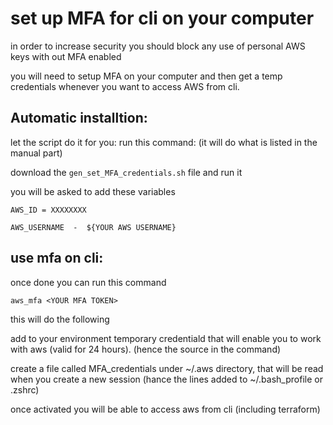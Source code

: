 # set up MFA for cli on your computer

in order to increase security you should block any use of personal AWS keys with out MFA enabled

you will need to setup MFA on your computer and then get a temp credentials whenever you want to access AWS from cli.

 

## Automatic installtion:
let the script do it for you:
run this command: (it will do what is listed in the manual part)


download the `gen_set_MFA_credentials.sh`  file and run it

you will be asked to add these variables

`AWS_ID = XXXXXXXX`

`AWS_USERNAME  -  ${YOUR AWS USERNAME} `


## use mfa on cli:
once done you can run this command 


`aws_mfa <YOUR MFA TOKEN>`

this will do the following

add to your environment temporary credentiald that will enable you to work with aws (valid for 24 hours). (hence the source in the command)

create a file called MFA_credentials under ~/.aws directory, that will be read when you create a new session (hance the lines added to ~/.bash_profile or .zshrc)

once activated you will be able to access aws from cli (including terraform)
